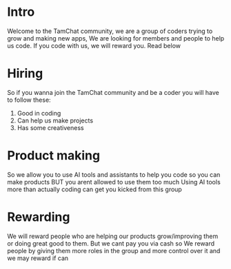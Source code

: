 # Intro #

Welcome to the TamChat community, we are a group of coders trying to grow and making new apps, We are looking for members and people to help us code. If you code with us, we will reward you.
Read below

# Hiring #
So if you wanna join the TamChat community and be a coder you will have to follow these:
1. Good in coding
2. Can help us make projects
3. Has some creativeness

# Product making #

So we allow you to use AI tools and assistants to help you code so you can make products BUT you arent allowed to use them too much
Using AI tools more than actually coding can get you kicked from this group

# Rewarding #
We will reward people who are helping our products grow/improving them or doing great good to them. But we cant pay you via cash so
We reward people by giving them more roles in the group and more control over it and we may reward if can
